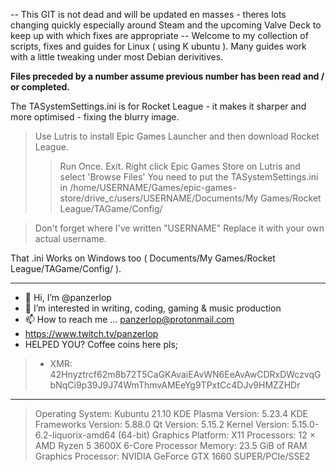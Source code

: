 -- This GIT is not dead and will be updated en masses - theres lots changing quickly especially around Steam and the upcoming Valve Deck to keep up with which fixes are appropriate -- Welcome to my collection of scripts, fixes and guides for Linux ( using K ubuntu ). Many guides work with a little tweaking under most Debian derivitives.

<b> Files preceded by a number assume previous number has been read and / or completed. </b>

The TASystemSettings.ini is for Rocket League - it makes it sharper and more optimised - fixing the blurry image. 

> Use Lutris to install Epic Games Launcher and then download Rocket League. 
> > Run Once. Exit.
> Right click Epic Games Store on Lutris and select 'Browse Files'
> You need to put the TASystemSettings.ini in /home/USERNAME/Games/epic-games-store/drive_c/users/USERNAME/Documents/My Games/Rocket League/TAGame/Config/ 

> Don't forget where I've written "USERNAME"  Replace it with your own actual username.

That .ini Works on Windows too ( Documents/My Games/Rocket League/TAGame/Config/ ).

_________________________________________________________________
- 👋 Hi, I’m @panzerlop
- 👀 I’m interested in writing, coding, gaming & music production
- 📫 How to reach me ... panzerlop@protonmail.com
- https://www.twitch.tv/panzerlop
- HELPED YOU? Coffee coins here pls; 
> - XMR: 42Hnyztrcf62m8b72T5CaGKAvaiEAvWN6EeAvAwCDRxDWczvqGbNqCi9p39J9J74WmThmvAMEeYg9TPxtCc4DJv9HMZZHDr
_________________________________________________________________

> Operating System: Kubuntu 21.10
> KDE Plasma Version: 5.23.4
> KDE Frameworks Version: 5.88.0
> Qt Version: 5.15.2
> Kernel Version: 5.15.0-6.2-liquorix-amd64 (64-bit)
> Graphics Platform: X11
> Processors: 12 × AMD Ryzen 5 3600X 6-Core Processor
> Memory: 23.5 GiB of RAM
> Graphics Processor: NVIDIA GeForce GTX 1660 SUPER/PCIe/SSE2
